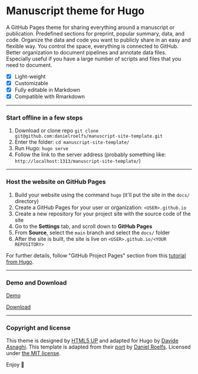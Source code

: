 # Manuscript theme for Hugo

A GitHub Pages theme for sharing everything around a manuscript or publication. Predefined sections for preprint, popular summary, data, and code. Organize the data and code you want to publicly share in an easy and flexible way. You control the space, everything is connected to GitHub. Better organization to document pipelines and annotate data files. Especially useful if you have a large number of scripts and files that you need to document.

* [x] Light-weight
* [x] Customizable
* [x] Fully editable in Markdown
* [x] Compatible with Rmarkdown

---

### Start offline in a few steps

1. Download or clone repo `git clone git@github.com:danielroelfs/manuscript-site-template.git`
1. Enter the folder: `cd manuscript-site-template/`
1. Run Hugo: `hugo serve`
1. Follow the link to the server address (probably something like: `http://localhost:1313/manuscript-site-template/`)

---

### Host the website on GitHub Pages

1. Build your website using the command `hugo` (it'll put the site in the `docs/` directory)
1. Create a GitHub Pages for your user or organization: `<USER>.github.io`
1. Create a new repository for your project site with the source code of the site
1. Go to the **Settings** tab, and scroll down to **GitHub Pages**
1. From **Source**, select the `main` branch and select the `docs/` folder
1. After the site is built, the site is live on `<USER>.github.io/<YOUR REPOSITORY>`

For further details, follow "GitHub Project Pages" section from this [tutorial from Hugo](https://gohugo.io/hosting-and-deployment/hosting-on-github/#github-project-pages).

---

### Demo and Download

[Demo](https://danielroelfs.github.io/manuscript-site-template/)

[Download](https://github.com/danielroelfs/manuscript-site-template/archive/main.zip)

---

### Copyright and license

This theme is designed by [HTML5 UP](https://html5up.net) and adapted for Hugo by [Davide Asnaghi](https://github.com/d-asnaghi). This template is adapted from their [port](https://github.com/your-identity/hugo-theme-dimension) by [Daniel Roelfs](https://github.com/danielroelfs).
Licensed under [the MIT license](/LICENSE).

Enjoy 👋
